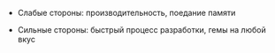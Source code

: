 * Слабые стороны: производительность, поедание памяти

* Сильные стороны: быстрый процесс разработки, гемы на любой вкус